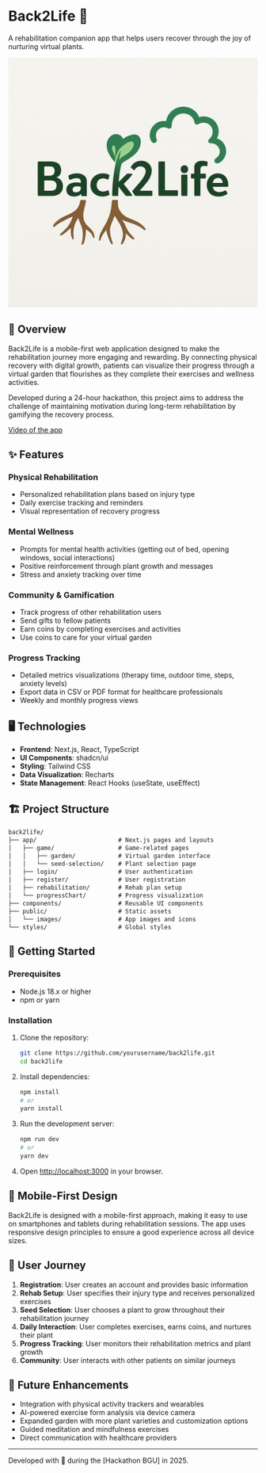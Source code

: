 # Back2Life 🌱

A rehabilitation companion app that helps users recover through the joy of nurturing virtual plants.

![Back2Life Logo](public/images/logo.png)

## 🌟 Overview

Back2Life is a mobile-first web application designed to make the rehabilitation journey more engaging and rewarding. By connecting physical recovery with digital growth, patients can visualize their progress through a virtual garden that flourishes as they complete their exercises and wellness activities.

Developed during a 24-hour hackathon, this project aims to address the challenge of maintaining motivation during long-term rehabilitation by gamifying the recovery process.

[Video of the app](https://drive.google.com/file/d/11NrC3eSNtyc_BfefytDpW9gNPW7sgi7o/view?usp=sharing)

## ✨ Features

### Physical Rehabilitation
- Personalized rehabilitation plans based on injury type
- Daily exercise tracking and reminders
- Visual representation of recovery progress

### Mental Wellness
- Prompts for mental health activities (getting out of bed, opening windows, social interactions)
- Positive reinforcement through plant growth and messages
- Stress and anxiety tracking over time

### Community & Gamification
- Track progress of other rehabilitation users
- Send gifts to fellow patients
- Earn coins by completing exercises and activities
- Use coins to care for your virtual garden

### Progress Tracking
- Detailed metrics visualizations (therapy time, outdoor time, steps, anxiety levels)
- Export data in CSV or PDF format for healthcare professionals
- Weekly and monthly progress views

## 🖥️ Technologies

- **Frontend**: Next.js, React, TypeScript
- **UI Components**: shadcn/ui
- **Styling**: Tailwind CSS
- **Data Visualization**: Recharts
- **State Management**: React Hooks (useState, useEffect)

## 🏗️ Project Structure

```
back2life/
├── app/                       # Next.js pages and layouts
│   ├── game/                  # Game-related pages
│   │   ├── garden/            # Virtual garden interface
│   │   └── seed-selection/    # Plant selection page
│   ├── login/                 # User authentication
│   ├── register/              # User registration
│   ├── rehabilitation/        # Rehab plan setup
│   └── progressChart/         # Progress visualization
├── components/                # Reusable UI components
├── public/                    # Static assets
│   └── images/                # App images and icons
└── styles/                    # Global styles
```

## 🚀 Getting Started

### Prerequisites

- Node.js 18.x or higher
- npm or yarn

### Installation

1. Clone the repository:
   ```bash
   git clone https://github.com/yourusername/back2life.git
   cd back2life
   ```

2. Install dependencies:
   ```bash
   npm install
   # or
   yarn install
   ```

3. Run the development server:
   ```bash
   npm run dev
   # or
   yarn dev
   ```

4. Open [http://localhost:3000](http://localhost:3000) in your browser.

## 📱 Mobile-First Design

Back2Life is designed with a mobile-first approach, making it easy to use on smartphones and tablets during rehabilitation sessions. The app uses responsive design principles to ensure a good experience across all device sizes.

## 🌿 User Journey

1. **Registration**: User creates an account and provides basic information
2. **Rehab Setup**: User specifies their injury type and receives personalized exercises
3. **Seed Selection**: User chooses a plant to grow throughout their rehabilitation journey
4. **Daily Interaction**: User completes exercises, earns coins, and nurtures their plant
5. **Progress Tracking**: User monitors their rehabilitation metrics and plant growth
6. **Community**: User interacts with other patients on similar journeys

## 🔮 Future Enhancements

- Integration with physical activity trackers and wearables
- AI-powered exercise form analysis via device camera
- Expanded garden with more plant varieties and customization options
- Guided meditation and mindfulness exercises
- Direct communication with healthcare providers

---

Developed with 💚 during the [Hackathon BGU] in 2025.
